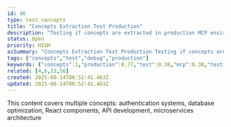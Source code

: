 ```yaml
---
id: 46
type: test_concepts
title: "Concepts Extraction Test Production"
description: "Testing if concepts are extracted in production MCP environment"
status: Open
priority: HIGH
aiSummary: "Concepts Extraction Test Production Testing if concepts are extracted in production MCP environment This content covers multiple concepts: authentication systems, database optimization, React componen"
tags: ["concepts","test","debug","production"]
keywords: {"concepts":1,"production":0.77,"test":0.38,"mcp":0.38,"testing":0.38}
related: [4,6,33,56]
created: 2025-08-14T00:52:41.463Z
updated: 2025-08-14T00:52:41.463Z
---
```


This content covers multiple concepts: authentication systems, database optimization, React components, API development, microservices architecture